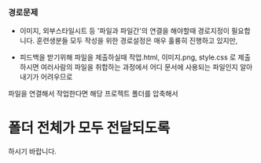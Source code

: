 
### 경로문제

- 이미지, 외부스타일시트 등 '파일과 파일간'의 연결을 해야할때
경로지정이 필요합니다. 훈련생분들 모두 작성을 위한 경로설정은 매우 훌륭히 진행하고 있지만,

- 피드백을 받기위해 파일을 제출하실때
작업.html, 이미지.png, style.css 로 제출하시면 여러사람의 파일을 취합하는 과정에서
어디 문서에 사용되는 파일인지 알아내기가 어려우므로

파일을 연결해서 작업한다면 해당 프로젝트 폴더를 압축해서

# 폴더 전체가 모두 전달되도록

하시기 바랍니다.